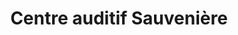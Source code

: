 ---
title: "Centre auditif Sauvenière"
url: /ronchin/centre-auditif-sauveniere/
shop: les appareils auditifs
---